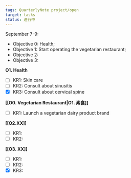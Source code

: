 ```yaml
---
tags: QuarterlyNote project/open
target: tasks
status: 进行中
---
```

September 7-9:
- Objective 0: Health;
- Objective 1: Start operating the vegetarian restaurant;
- Objective 2:
- Objective 3:

**O1. Health**
- [ ] KR1: Skin care
- [ ] KR2: Consult about sinusitis
- [x] KR3: Consult about cervical spine

**[[O0. Vegetarian Restaurant|O1. 素食]]**
- [ ] KR1: Launch a vegetarian dairy product brand

**[[O2.XX]]**
- [ ] KR1:
- [ ] KR2:

**[[O3. XX]]**
- [ ] KR1:
- [ ] KR2:
- [x] KR3: